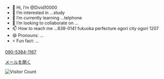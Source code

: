 - 👋 Hi, I’m @Divid10000
- 👀 I’m interested in ...study
- 🌱 I’m currently learning ...telphone
- 💞️ I’m looking to collaborate on ...
- 📫 How to reach me ...838-0141 fukuoka perfecture ogori city ogori 1207
- 😄 Pronouns: ...
- ⚡ Fun fact: ...

<!---
Divid10000/Divid10000 is a ✨ special ✨ repository because its `README.md` (this file) appears on your GitHub profile.
You can click the Preview link to take a look at your changes.
--->
<a href="tel:090-5384-1167">090-5384-1167<a>

<a href="mailto:kitani1207@outlook.jp">メールを開く</a>
<?php inlude("./smartcounter/counter.php");?>



![Visitor Count](https://profile-counter.glitch.me/{Divid10000}/count.svg)
